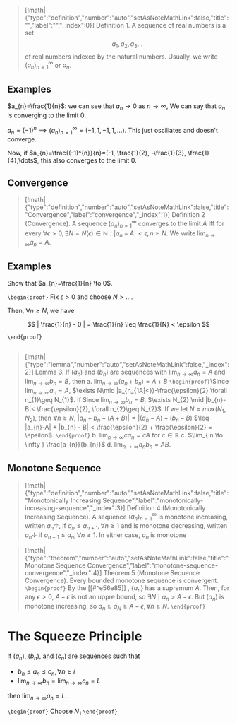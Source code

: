 > [!math|{"type":"definition","number":"auto","setAsNoteMathLink":false,"title":"","label":"","_index":0}] Definition 1.
> A sequence of real numbers is a set
> $$
> a_{1},a_{2},a_{3}\dots
> $$
> of real numbers indexed by the natural numbers. Usually, we write $(a_{n})_{n=1}^{\infty}$ or $a_{n}$.

## Examples

$a_{n}=\frac{1}{n}$: we can see that $a_{n} \to 0$ as $n\to \infty$, We can say that $a_{n}$ is converging to the limit $0$.

$a_{n}=(-1)^{n} \implies (a_{n})_{n=1}^{\infty}=(-1, 1, -1, 1, \dots)$. This just oscillates and doesn't converge.

Now, if $a_{n}=\frac{(-1)^{n}}{n}=(-1, \frac{1}{2}, -\frac{1}{3}, \frac{1}{4},\dots$, this also converges to the limit $0$.

## Convergence

> [!math|{"type":"definition","number":"auto","setAsNoteMathLink":false,"title":"Convergence","label":"convergence","_index":1}] Definition 2 (Convergence).
> A sequence $(a_{n})^{\infty}_{n=1}$ converges to the limit $A$ iff for every $\forall \epsilon>0, \exists N=N(\epsilon) \in \mathbb{N}: |a_{n}-A|<\epsilon , n\geq N$. We write $\lim_{ n \to \infty }a_{n}=A$.

## Examples

Show that $a_{n}=\frac{1}{n} \to 0$. 

`\begin{proof}`
Fix $\epsilon>0$ and choose $N>\dots$.

Then, $\forall n\geq N$, we have

$$
| \frac{1}{n} - 0 | = \frac{1}{n} \leq \frac{1}{N} < \epsilon
$$

`\end{proof}`

## 

> [!math|{"type":"lemma","number":"auto","setAsNoteMathLink":false,"_index":2}] Lemma 3.
> If $(a_{n})$ and $(b_{n})$ are sequences with $\lim_{ n \to \infty }a_{n}=A$ and $\lim_{ n \to \infty }b_{n}=B$, then 
> a. $\lim_{ n \to \infty }(a_{n}+b_{n})=A+B$
> `\begin{proof}`\Since $\lim_{ n \to \infty }a_{n}=A$, $\exists N\mid |a_{n_{1A|<}}-\frac{\epsilon}{2} \forall n_{1}\geq N_{1}$. If Since $\lim_{ n \to \infty }b_{n}=B$, $\exists N_{2} \mid |b_{n}-B|< \frac{\epsilon}{2}, \forall n_{2}\geq N_{2}$. 
> If we let $N=max(N_{1},N_{2})$, then $\forall n\geq N$, $|a_{n}+b_{n}-(A+B)| = |(a_{n}-A) + (b_{n}-B)$ $\leq |a_{n}-A| + |b_{n} - B| < \frac{\epsilon}{2} + \frac{\epsilon}{2} = \epsilon$.
> `\end{proof}`
> b. $\lim_{ n \to \infty }ca_{n}=cA$ for $c \in \mathbb{R}$
> c. $\lim_{ n \to \infty } \frac{a_{n}}{b_{n}}$
> d. $\lim_{ n \to \infty }a_{n}b_{n}=AB$. 
## Monotone Sequence

> [!math|{"type":"definition","number":"auto","setAsNoteMathLink":false,"title":"Monotonically Increasing Sequence","label":"monotonically-increasing-sequence","_index":3}] Definition 4 (Monotonically Increasing Sequence).
> A sequence $(a_{n})_{n=1}^{\infty}$ is monotone increasing, written $a_{n} \uparrow$, if $a_{n} \leq a_{n+1}, \, \forall n\geq 1$ and is monotone decreasing, written $a_{n} \downarrow$ if $a_{n+1} \leq a_{n}, \, \forall n\geq 1$. In either case, $a_{n}$ is monotone

> [!math|{"type":"theorem","number":"auto","setAsNoteMathLink":false,"title":"Monotone Sequence Convergence","label":"monotone-sequence-convergence","_index":4}] Theorem 5 (Monotone Sequence Convergence).
> Every bounded monotone sequence is convergent.
> `\begin{proof}`
> By the [[#^e56e85]] , $\{ a_{n} \}$ has a supremum $A$. Then, for any $\epsilon>0$, $A-\epsilon$ is not an uppre bound, so $\exists N\mid a_{n}>A-\epsilon$. But $(a_{n})$ is monotone increasing, so $a_{n} \geq a_{N} \geq A-\epsilon, \, \forall n\geq N$. 
> `\end{proof}`

# The Squeeze Principle

If $(a_{n})$, $(b_{n})$, and $(c_{n})$ are sequences such that

- $b_{n} \leq a_{n} \leq c_{n}, \, \forall n\geq i$
- $\lim_{ n \to \infty }b_{n}=\lim_{ n \to \infty }c_{n}=L$

then $\lim_{ n \to \infty }a_{n}=L$.

`\begin{proof}`
Choose $N_{1}$
`\end{proof}`
